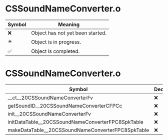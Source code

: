 # CSSoundNameConverter.o
| Symbol | Meaning 
| ------------- | ------------- 
| :x: | Object has not yet been started. 
| :eight_pointed_black_star: | Object is in progress. 
| :white_check_mark: | Object is completed. 


# CSSoundNameConverter.o
| Symbol | Decompiled? |
| ------------- | ------------- |
| __ct__20CSSoundNameConverterFv | :x: |
| getSoundID__20CSSoundNameConverterCFPCc | :x: |
| init__20CSSoundNameConverterFv | :x: |
| initDataTable__20CSSoundNameConverterFPC8SpkTable | :x: |
| makeDataTable__20CSSoundNameConverterFPC8SpkTable | :x: |
